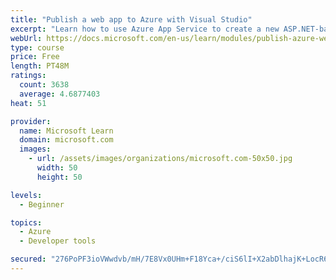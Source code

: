 ```yaml
---
title: "Publish a web app to Azure with Visual Studio"
excerpt: "Learn how to use Azure App Service to create a new ASP.NET-based web app, then publish and update directly from Visual Studio."
webUrl: https://docs.microsoft.com/en-us/learn/modules/publish-azure-web-app-with-visual-studio/
type: course
price: Free
length: PT48M
ratings:
  count: 3638
  average: 4.6877403
heat: 51

provider:
  name: Microsoft Learn
  domain: microsoft.com
  images:
    - url: /assets/images/organizations/microsoft.com-50x50.jpg
      width: 50
      height: 50

levels:
  - Beginner

topics:
  - Azure
  - Developer tools

secured: "276PoPF3ioVWwdvb/mH/7E8Vx0UHm+F18Yca+/ciS6lI+X2abDlhajK+LocR63n3prxwd4LKJpojoEqGYQjqhIwbQ4wjDy34MlQtRZm8uZEfBNCDUb+f9DDixl0ZtvkEnDVDpwhY4+0jMQaqSPizc/kQZNdsmy3TSH+xIigxmkRwxhW6GLfcDSYM4jloTdBC46fe2pNxYwsTp4rtLFiLUX5MTwwr22I1DJDWZReN3fA8oU+sxyn0BidlR1uPJoPl4MQtDV1yHv6y1tvHcGwT7tdIWIkhc03OJgcNI1k7rzZB8LyYDCKRj4k2OORaxdq9srJ8d63mR8VTLldAZuGHAOCkGkdP7WUCU+bJwHwkA+RyCL3LvYea381/YfybxDLt/wlgbxjpcAb2s2jSjBrCqydCXPr4BAkKPLIif7XI4ds=;t8oNqcrCh1nCRz8swdVF0Q=="
---
```


